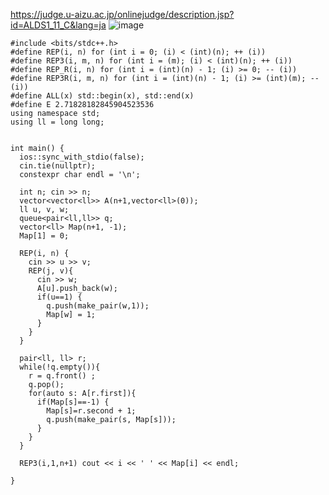 https://judge.u-aizu.ac.jp/onlinejudge/description.jsp?id=ALDS1_11_C&lang=ja
![image](https://user-images.githubusercontent.com/46245101/113087736-396cb880-921f-11eb-919d-8ddec08d00b5.png)



```
#include <bits/stdc++.h>
#define REP(i, n) for (int i = 0; (i) < (int)(n); ++ (i))
#define REP3(i, m, n) for (int i = (m); (i) < (int)(n); ++ (i))
#define REP_R(i, n) for (int i = (int)(n) - 1; (i) >= 0; -- (i))
#define REP3R(i, m, n) for (int i = (int)(n) - 1; (i) >= (int)(m); -- (i))
#define ALL(x) std::begin(x), std::end(x)
#define E 2.71828182845904523536
using namespace std;
using ll = long long;


int main() {
  ios::sync_with_stdio(false);
  cin.tie(nullptr);
  constexpr char endl = '\n';

  int n; cin >> n;
  vector<vector<ll>> A(n+1,vector<ll>(0));
  ll u, v, w;
  queue<pair<ll,ll>> q;
  vector<ll> Map(n+1, -1);
  Map[1] = 0;

  REP(i, n) {
    cin >> u >> v;
    REP(j, v){
      cin >> w;
      A[u].push_back(w);
      if(u==1) {
        q.push(make_pair(w,1));
        Map[w] = 1; 
      }
    }
  }
  
  pair<ll, ll> r;
  while(!q.empty()){
    r = q.front() ;
    q.pop();
    for(auto s: A[r.first]){
      if(Map[s]==-1) {
        Map[s]=r.second + 1;
        q.push(make_pair(s, Map[s]));
      }
    }
  }
  
  REP3(i,1,n+1) cout << i << ' ' << Map[i] << endl;

}
```
